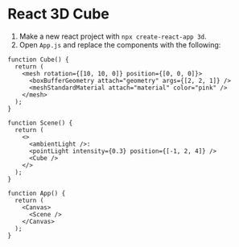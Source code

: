 # React 3D Cube

1. Make a new react project with `npx create-react-app 3d`.
2. Open `App.js` and replace the components with the following:

```
function Cube() {
  return (
    <mesh rotation={[10, 10, 0]} position={[0, 0, 0]}>
      <boxBufferGeometry attach="geometry" args={[2, 2, 1]} />
      <meshStandardMaterial attach="material" color="pink" />
    </mesh>
  );
}

function Scene() {
  return (
    <>
      <ambientLight />:
      <pointLight intensity={0.3} position={[-1, 2, 4]} />
      <Cube />
    </>
  );
}

function App() {
  return (
    <Canvas>
      <Scene />
    </Canvas>
  );
}
```